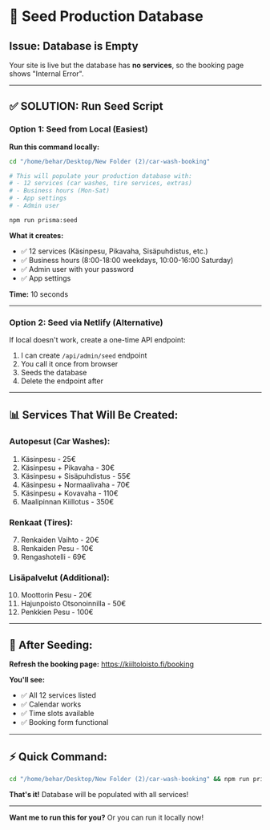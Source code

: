 # 🌱 Seed Production Database

## Issue: Database is Empty

Your site is live but the database has **no services**, so the booking page shows "Internal Error".

---

## ✅ SOLUTION: Run Seed Script

### **Option 1: Seed from Local (Easiest)**

**Run this command locally:**

```bash
cd "/home/behar/Desktop/New Folder (2)/car-wash-booking"

# This will populate your production database with:
# - 12 services (car washes, tire services, extras)
# - Business hours (Mon-Sat)
# - App settings
# - Admin user

npm run prisma:seed
```

**What it creates:**
- ✅ 12 services (Käsinpesu, Pikavaha, Sisäpuhdistus, etc.)
- ✅ Business hours (8:00-18:00 weekdays, 10:00-16:00 Saturday)
- ✅ Admin user with your password
- ✅ App settings

**Time:** 10 seconds

---

### **Option 2: Seed via Netlify (Alternative)**

If local doesn't work, create a one-time API endpoint:

1. I can create `/api/admin/seed` endpoint
2. You call it once from browser
3. Seeds the database
4. Delete the endpoint after

---

## 📊 Services That Will Be Created:

### **Autopesut (Car Washes):**
1. Käsinpesu - 25€
2. Käsinpesu + Pikavaha - 30€
3. Käsinpesu + Sisäpuhdistus - 55€
4. Käsinpesu + Normaalivaha - 70€
5. Käsinpesu + Kovavaha - 110€
6. Maalipinnan Kiillotus - 350€

### **Renkaat (Tires):**
7. Renkaiden Vaihto - 20€
8. Renkaiden Pesu - 10€
9. Rengashotelli - 69€

### **Lisäpalvelut (Additional):**
10. Moottorin Pesu - 20€
11. Hajunpoisto Otsonoinnilla - 50€
12. Penkkien Pesu - 100€

---

## 🚀 After Seeding:

**Refresh the booking page:**
https://kiiltoloisto.fi/booking

**You'll see:**
- ✅ All 12 services listed
- ✅ Calendar works
- ✅ Time slots available
- ✅ Booking form functional

---

## ⚡ Quick Command:

```bash
cd "/home/behar/Desktop/New Folder (2)/car-wash-booking" && npm run prisma:seed
```

**That's it!** Database will be populated with all services!

---

**Want me to run this for you?** Or you can run it locally now!
